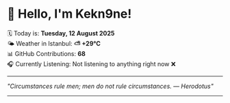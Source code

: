 # 👋 Hello, I'm Kekn9ne!

🗓️ Today is: **Tuesday, 12 August 2025**  
🌤️ Weather in Istanbul: **⛅️  +29°C**  
📊 GitHub Contributions: **68**  
🎧 Currently Listening: Not listening to anything right now ❌

---

_"Circumstances rule men; men do not rule circumstances.  — *Herodotus*"_

---
